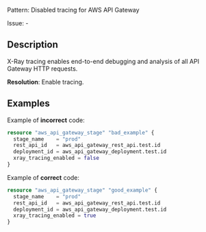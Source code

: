 Pattern: Disabled tracing for AWS API Gateway

Issue: -

## Description

X-Ray tracing enables end-to-end debugging and analysis of all API Gateway HTTP requests.

**Resolution**: Enable tracing.

## Examples

Example of **incorrect** code:

```terraform
resource "aws_api_gateway_stage" "bad_example" {
  stage_name    = "prod"
  rest_api_id   = aws_api_gateway_rest_api.test.id
  deployment_id = aws_api_gateway_deployment.test.id
  xray_tracing_enabled = false
}
```

Example of **correct** code:

```terraform
resource "aws_api_gateway_stage" "good_example" {
  stage_name    = "prod"
  rest_api_id   = aws_api_gateway_rest_api.test.id
  deployment_id = aws_api_gateway_deployment.test.id
  xray_tracing_enabled = true
}
```